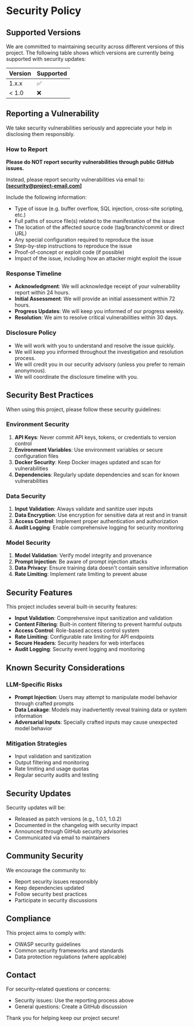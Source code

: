 # Security Policy

## Supported Versions

We are committed to maintaining security across different versions of this project. The following table shows which versions are currently being supported with security updates:

| Version | Supported          |
| ------- | ------------------ |
| 1.x.x   | :white_check_mark: |
| < 1.0   | :x:                |

## Reporting a Vulnerability

We take security vulnerabilities seriously and appreciate your help in disclosing them responsibly.

### How to Report

**Please do NOT report security vulnerabilities through public GitHub issues.**

Instead, please report security vulnerabilities via email to: **[security@project-email.com]**

Include the following information:

- Type of issue (e.g. buffer overflow, SQL injection, cross-site scripting, etc.)
- Full paths of source file(s) related to the manifestation of the issue
- The location of the affected source code (tag/branch/commit or direct URL)
- Any special configuration required to reproduce the issue
- Step-by-step instructions to reproduce the issue
- Proof-of-concept or exploit code (if possible)
- Impact of the issue, including how an attacker might exploit the issue

### Response Timeline

- **Acknowledgment**: We will acknowledge receipt of your vulnerability report within 24 hours.
- **Initial Assessment**: We will provide an initial assessment within 72 hours.
- **Progress Updates**: We will keep you informed of our progress weekly.
- **Resolution**: We aim to resolve critical vulnerabilities within 30 days.

### Disclosure Policy

- We will work with you to understand and resolve the issue quickly.
- We will keep you informed throughout the investigation and resolution process.
- We will credit you in our security advisory (unless you prefer to remain anonymous).
- We will coordinate the disclosure timeline with you.

## Security Best Practices

When using this project, please follow these security guidelines:

### Environment Security

1. **API Keys**: Never commit API keys, tokens, or credentials to version control
2. **Environment Variables**: Use environment variables or secure configuration files
3. **Docker Security**: Keep Docker images updated and scan for vulnerabilities
4. **Dependencies**: Regularly update dependencies and scan for known vulnerabilities

### Data Security

1. **Input Validation**: Always validate and sanitize user inputs
2. **Data Encryption**: Use encryption for sensitive data at rest and in transit
3. **Access Control**: Implement proper authentication and authorization
4. **Audit Logging**: Enable comprehensive logging for security monitoring

### Model Security

1. **Model Validation**: Verify model integrity and provenance
2. **Prompt Injection**: Be aware of prompt injection attacks
3. **Data Privacy**: Ensure training data doesn't contain sensitive information
4. **Rate Limiting**: Implement rate limiting to prevent abuse

## Security Features

This project includes several built-in security features:

- **Input Validation**: Comprehensive input sanitization and validation
- **Content Filtering**: Built-in content filtering to prevent harmful outputs
- **Access Control**: Role-based access control system
- **Rate Limiting**: Configurable rate limiting for API endpoints
- **Secure Headers**: Security headers for web interfaces
- **Audit Logging**: Security event logging and monitoring

## Known Security Considerations

### LLM-Specific Risks

- **Prompt Injection**: Users may attempt to manipulate model behavior through crafted prompts
- **Data Leakage**: Models may inadvertently reveal training data or system information
- **Adversarial Inputs**: Specially crafted inputs may cause unexpected model behavior

### Mitigation Strategies

- Input validation and sanitization
- Output filtering and monitoring
- Rate limiting and usage quotas
- Regular security audits and testing

## Security Updates

Security updates will be:

- Released as patch versions (e.g., 1.0.1, 1.0.2)
- Documented in the changelog with security impact
- Announced through GitHub security advisories
- Communicated via email to maintainers

## Community Security

We encourage the community to:

- Report security issues responsibly
- Keep dependencies updated
- Follow security best practices
- Participate in security discussions

## Compliance

This project aims to comply with:

- OWASP security guidelines
- Common security frameworks and standards
- Data protection regulations (where applicable)

## Contact

For security-related questions or concerns:

- Security issues: Use the reporting process above
- General questions: Create a GitHub discussion

Thank you for helping keep our project secure!
